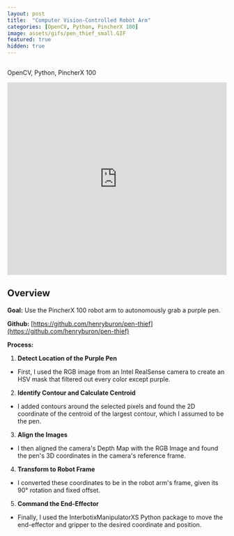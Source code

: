 ```yaml
---
layout: post
title:  "Computer Vision-Controlled Robot Arm"
categories: [OpenCV, Python, PincherX 100]
image: assets/gifs/pen_thief_small.GIF
featured: true
hidden: true
---
```


<div style="background-color: white; height: 1px;"></div>

OpenCV, Python, PincherX 100

<iframe width="100%" height="441" src="https://www.youtube.com/embed/pturk2xscaA?si=CLWhMrOFVhrZ33sk" title="YouTube video player" frameborder="0" allow="accelerometer; autoplay; clipboard-write; encrypted-media; gyroscope; picture-in-picture; web-share" allowfullscreen></iframe>

## Overview

**Goal:** Use the PincherX 100 robot arm to autonomously grab a purple pen.

**Github:** [https://github.com/henryburon/pen-thief](https://github.com/henryburon/pen-thief)

**Process:**

1. **Detect Location of the Purple Pen**
* First, I used the RGB image from an Intel RealSense camera to create an HSV mask that filtered out every color except purple.
2. **Identify Contour and Calculate Centroid**
* I added contours around the selected pixels and found the 2D coordinate of the centroid of the largest contour, which I assumed to be the pen.
3. **Align the Images**
* I then aligned the camera's Depth Map with the RGB Image and found the pen's 3D coordinates in the camera's reference frame.
4. **Transform to Robot Frame**
* I converted these coordinates to be in the robot arm's frame, given its 90&deg; rotation and fixed offset.
5. **Command the End-Effector**
* Finally, I used the InterbotixManipulatorXS Python package to move the end-effector and gripper to the desired coordinate and position.
